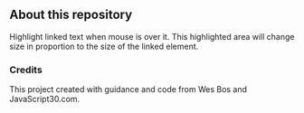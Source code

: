 ## About this repository

Highlight linked text when mouse is over it. This highlighted area will change size in proportion to the size of the linked element.

### Credits
This project created with guidance and code from Wes Bos and JavaScript30.com.
